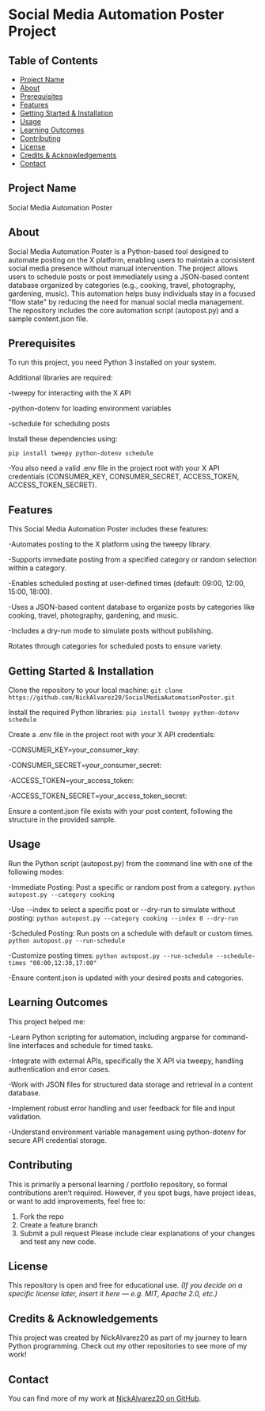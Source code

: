 # Social Media Automation Poster Project
## Table of Contents
- [Project Name](#project-name)
- [About](#about)
- [Prerequisites](#prerequisites)
- [Features](#features)
- [Getting Started & Installation](#getting-started--installation)
- [Usage](#usage)
- [Learning Outcomes](#learning-outcomes)
- [Contributing](#contributing)
- [License](#license)
- [Credits & Acknowledgements](#credits--acknowledgements)
- [Contact](#contact)
## Project Name
Social Media Automation Poster
## About
Social Media Automation Poster is a Python-based tool designed to automate posting on the X platform, enabling users to maintain a consistent social media presence without manual intervention. The project allows users to schedule posts or post immediately using a JSON-based content database organized by categories (e.g., cooking, travel, photography, gardening, music). This automation helps busy individuals stay in a focused "flow state" by reducing the need for manual social media management. The repository includes the core automation script (autopost.py) and a sample content.json file. 
## Prerequisites
To run this project, you need Python 3 installed on your system.

Additional libraries are required:

-tweepy for interacting with the X API

-python-dotenv for loading environment variables

-schedule for scheduling posts 

Install these dependencies using:

`pip install tweepy python-dotenv schedule`

-You also need a valid .env file in the project root with your X API credentials (CONSUMER_KEY, CONSUMER_SECRET, ACCESS_TOKEN, ACCESS_TOKEN_SECRET).


## Features
This Social Media Automation Poster includes these features:

-Automates posting to the X platform using the tweepy library.

-Supports immediate posting from a specified category or random selection within a category.

-Enables scheduled posting at user-defined times (default: 09:00, 12:00, 15:00, 18:00).

-Uses a JSON-based content database to organize posts by categories like cooking, travel, photography, gardening, and music.

-Includes a dry-run mode to simulate posts without publishing.

Rotates through categories for scheduled posts to ensure variety.
## Getting Started & Installation

Clone the repository to your local machine:
`git clone https://github.com/NickAlvarez20/SocialMediaAutomationPoster.git`

Install the required Python libraries:
`pip install tweepy python-dotenv schedule`

Create a .env file in the project root with your X API credentials:

-CONSUMER_KEY=your_consumer_key:

-CONSUMER_SECRET=your_consumer_secret:

-ACCESS_TOKEN=your_access_token:

-ACCESS_TOKEN_SECRET=your_access_token_secret:

Ensure a content.json file exists with your post content, following the structure in the provided sample.

## Usage
Run the Python script (autopost.py) from the command line with one of the following modes:

-Immediate Posting: Post a specific or random post from a category.
`python autopost.py --category cooking`

-Use --index to select a specific post or --dry-run to simulate without posting:
`python autopost.py --category cooking --index 0 --dry-run`

-Scheduled Posting: Run posts on a schedule with default or custom times.
`python autopost.py --run-schedule`

-Customize posting times:
`python autopost.py --run-schedule --schedule-times "08:00,12:30,17:00"`

-Ensure content.json is updated with your desired posts and categories.

## Learning Outcomes
This project helped me:

-Learn Python scripting for automation, including argparse for command-line interfaces and schedule for timed tasks.

-Integrate with external APIs, specifically the X API via tweepy, handling authentication and error cases.

-Work with JSON files for structured data storage and retrieval in a content database.

-Implement robust error handling and user feedback for file and input validation.

-Understand environment variable management using python-dotenv for secure API credential storage.

## Contributing
This is primarily a personal learning / portfolio repository, so formal contributions aren’t required. However, if you spot bugs, have project ideas, or want to add improvements, feel free to:
1. Fork the repo
2. Create a feature branch
3. Submit a pull request Please include clear explanations of your changes and test any new code.
## License
This repository is open and free for educational use.
*(If you decide on a specific license later, insert it here — e.g. MIT, Apache 2.0, etc.)*
## Credits & Acknowledgements
This project was created by NickAlvarez20 as part of my journey to learn Python programming. Check out my other repositories to see more of my work!
## Contact
You can find more of my work at [NickAlvarez20 on GitHub](https://github.com/NickAlvarez20).
